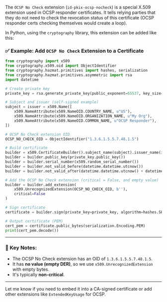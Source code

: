 The `OCSP No Check` extension (`id-pkix-ocsp-nocheck`) is a special X.509 extension used in OCSP responder certificates. It tells relying parties that they do not need to check the revocation status of this certificate (OCSP responder certs checking themselves would create a loop).

In Python, using the `cryptography` library, this extension can be added like this:

### ✅ Example: Add `OCSP No Check` Extension to a Certificate

```python
from cryptography import x509
from cryptography.x509.oid import ObjectIdentifier
from cryptography.hazmat.primitives import hashes, serialization
from cryptography.hazmat.primitives.asymmetric import rsa
import datetime

# Create private key
private_key = rsa.generate_private_key(public_exponent=65537, key_size=2048)

# Subject and issuer (self-signed example)
subject = issuer = x509.Name([
    x509.NameAttribute(x509.NameOID.COUNTRY_NAME, u"US"),
    x509.NameAttribute(x509.NameOID.ORGANIZATION_NAME, u"My Org"),
    x509.NameAttribute(x509.NameOID.COMMON_NAME, u"OCSP Responder"),
])

# OCSP No Check extension OID
OCSP_NO_CHECK_OID = ObjectIdentifier("1.3.6.1.5.5.7.48.1.5")

# Build certificate
builder = x509.CertificateBuilder().subject_name(subject).issuer_name(issuer)
builder = builder.public_key(private_key.public_key())
builder = builder.serial_number(x509.random_serial_number())
builder = builder.not_valid_before(datetime.datetime.utcnow())
builder = builder.not_valid_after(datetime.datetime.utcnow() + datetime.timedelta(days=365))

# Add the OCSP No Check extension (critical = False, and empty value)
builder = builder.add_extension(
    x509.UnrecognizedExtension(OCSP_NO_CHECK_OID, b''),
    critical=False
)

# Sign certificate
certificate = builder.sign(private_key=private_key, algorithm=hashes.SHA256())

# Output certificate (PEM)
cert_pem = certificate.public_bytes(serialization.Encoding.PEM)
print(cert_pem.decode())
```

---

### 📌 Key Notes:

- The OCSP No Check extension has an OID of `1.3.6.1.5.5.7.48.1.5`.
- It has **no value (empty DER)**, so we use `x509.UnrecognizedExtension` with empty bytes.
- It's typically **non-critical**.

---

Let me know if you need to embed it into a CA-signed certificate or add other extensions like `ExtendedKeyUsage` for OCSP.